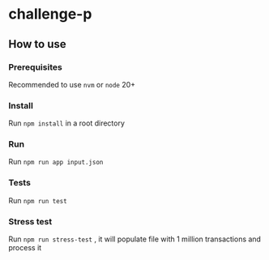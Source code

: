 # challenge-p

## How to use

### Prerequisites

  Recommended to use `nvm` or `node` 20+

### Install

  Run `npm install` in a root directory

### Run

Run `npm run app input.json`

### Tests

Run `npm run test`

### Stress test

Run `npm run stress-test` , it will populate file with 1 million transactions and process it

